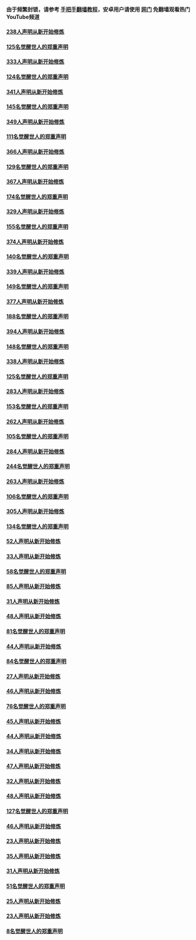 #### 由于频繁封锁，请参考 [手把手翻墙教程](https://github.com/gfw-breaker/guides/wiki/)，安卓用户请使用 [网门](https://github.com/gfw-breaker/nogfw/blob/master/dl.md?t=07092100) 免翻墙观看热门YouTube频道 

#### [238人声明从新开始修炼](../pages/91/427767.md?t=07092100) 

#### [125名觉醒世人的郑重声明](../pages/91/427766.md?t=07092100) 

#### [333人声明从新开始修炼](../pages/91/427525.md?t=07092100) 

#### [124名觉醒世人的郑重声明](../pages/91/427524.md?t=07092100) 

#### [341人声明从新开始修炼](../pages/91/427255.md?t=07092100) 

#### [145名觉醒世人的郑重声明](../pages/91/427254.md?t=07092100) 

#### [349人声明从新开始修炼](../pages/91/426969.md?t=07092100) 

#### [111名觉醒世人的郑重声明](../pages/91/426968.md?t=07092100) 

#### [366人声明从新开始修炼](../pages/91/426737.md?t=07092100) 

#### [129名觉醒世人的郑重声明](../pages/91/426736.md?t=07092100) 

#### [367人声明从新开始修炼](../pages/91/426421.md?t=07092100) 

#### [174名觉醒世人的郑重声明](../pages/91/426420.md?t=07092100) 

#### [329人声明从新开始修炼](../pages/91/426139.md?t=07092100) 

#### [155名觉醒世人的郑重声明](../pages/91/426138.md?t=07092100) 

#### [374人声明从新开始修炼](../pages/91/425811.md?t=07092100) 

#### [140名觉醒世人的郑重声明](../pages/91/425810.md?t=07092100) 

#### [339人声明从新开始修炼](../pages/91/425690.md?t=07092100) 

#### [149名觉醒世人的郑重声明](../pages/91/425689.md?t=07092100) 

#### [377人声明从新开始修炼](../pages/91/424867.md?t=07092100) 

#### [188名觉醒世人的郑重声明](../pages/91/424866.md?t=07092100) 

#### [394人声明从新开始修炼](../pages/91/423914.md?t=07092100) 

#### [148名觉醒世人的郑重声明](../pages/91/423913.md?t=07092100) 

#### [338人声明从新开始修炼](../pages/91/423540.md?t=07092100) 

#### [125名觉醒世人的郑重声明](../pages/91/423539.md?t=07092100) 

#### [283人声明从新开始修炼](../pages/91/423296.md?t=07092100) 

#### [153名觉醒世人的郑重声明](../pages/91/423295.md?t=07092100) 

#### [262人声明从新开始修炼](../pages/91/423004.md?t=07092100) 

#### [105名觉醒世人的郑重声明](../pages/91/423003.md?t=07092100) 

#### [284人声明从新开始修炼](../pages/91/422707.md?t=07092100) 

#### [244名觉醒世人的郑重声明](../pages/91/422706.md?t=07092100) 

#### [263人声明从新开始修炼](../pages/91/422553.md?t=07092100) 

#### [106名觉醒世人的郑重声明](../pages/91/422552.md?t=07092100) 

#### [305人声明从新开始修炼](../pages/91/422153.md?t=07092100) 

#### [134名觉醒世人的郑重声明](../pages/91/422152.md?t=07092100) 

#### [52人声明从新开始修炼](../pages/91/421846.md?t=07092100) 

#### [33人声明从新开始修炼](../pages/91/421804.md?t=07092100) 

#### [58名觉醒世人的郑重声明](../pages/91/421845.md?t=07092100) 

#### [85人声明从新开始修炼](../pages/91/421769.md?t=07092100) 

#### [31人声明从新开始修炼](../pages/91/421763.md?t=07092100) 

#### [48人声明从新开始修炼](../pages/91/421605.md?t=07092100) 

#### [81名觉醒世人的郑重声明](../pages/91/421656.md?t=07092100) 

#### [44人声明从新开始修炼](../pages/91/421544.md?t=07092100) 

#### [84名觉醒世人的郑重声明](../pages/91/421543.md?t=07092100) 

#### [27人声明从新开始修炼](../pages/91/421465.md?t=07092100) 

#### [46人声明从新开始修炼](../pages/91/421454.md?t=07092100) 

#### [76名觉醒世人的郑重声明](../pages/91/421453.md?t=07092100) 

#### [45人声明从新开始修炼](../pages/91/421452.md?t=07092100) 

#### [44人声明从新开始修炼](../pages/91/421422.md?t=07092100) 

#### [34人声明从新开始修炼](../pages/91/421322.md?t=07092100) 

#### [47人声明从新开始修炼](../pages/91/421264.md?t=07092100) 

#### [32人声明从新开始修炼](../pages/91/421225.md?t=07092100) 

#### [48人声明从新开始修炼](../pages/91/421202.md?t=07092100) 

#### [127名觉醒世人的郑重声明](../pages/91/421224.md?t=07092100) 

#### [46人声明从新开始修炼](../pages/91/421203.md?t=07092100) 

#### [23人声明从新开始修炼](../pages/91/421138.md?t=07092100) 

#### [35人声明从新开始修炼](../pages/91/421122.md?t=07092100) 

#### [31人声明从新开始修炼](../pages/91/421081.md?t=07092100) 

#### [51名觉醒世人的郑重声明](../pages/91/421080.md?t=07092100) 

#### [25人声明从新开始修炼](../pages/91/421020.md?t=07092100) 

#### [23人声明从新开始修炼](../pages/91/420884.md?t=07092100) 

#### [8名觉醒世人的郑重声明](../pages/91/420883.md?t=07092100) 

